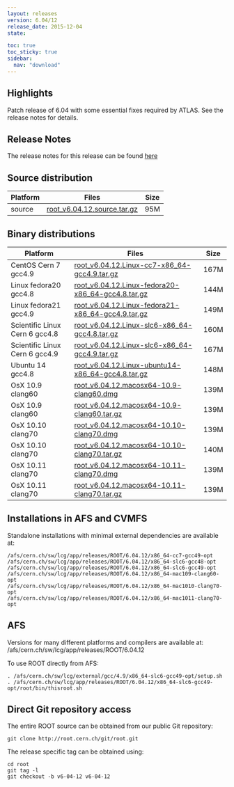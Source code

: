 ```yaml
---
layout: releases
version: 6.04/12
release_date: 2015-12-04
state:

toc: true
toc_sticky: true
sidebar:
  nav: "download"
---
```


## Highlights

Patch release of 6.04 with some essential fixes required by ATLAS. See the release notes for details.

## Release Notes

The release notes for this release can be found [here](https://root.cern.ch/doc/v604/release-notes.html#release-6.0412)

## Source distribution

| Platform       | Files | Size |
|-----------|-------|-----|
| source | [root_v6.04.12.source.tar.gz](https://root.cern.ch/download/root_v6.04.12.source.tar.gz) |  95M |


## Binary distributions

| Platform       | Files | Size |
|-----------|-------|-----|
| CentOS Cern 7 gcc4.9 | [root_v6.04.12.Linux-cc7-x86_64-gcc4.9.tar.gz](https://root.cern.ch/download/root_v6.04.12.Linux-cc7-x86_64-gcc4.9.tar.gz) | 167M |
| Linux fedora20 gcc4.8 | [root_v6.04.12.Linux-fedora20-x86_64-gcc4.8.tar.gz](https://root.cern.ch/download/root_v6.04.12.Linux-fedora20-x86_64-gcc4.8.tar.gz) | 144M |
| Linux fedora21 gcc4.9 | [root_v6.04.12.Linux-fedora21-x86_64-gcc4.9.tar.gz](https://root.cern.ch/download/root_v6.04.12.Linux-fedora21-x86_64-gcc4.9.tar.gz) | 149M |
| Scientific Linux Cern 6 gcc4.8 | [root_v6.04.12.Linux-slc6-x86_64-gcc4.8.tar.gz](https://root.cern.ch/download/root_v6.04.12.Linux-slc6-x86_64-gcc4.8.tar.gz) | 160M |
| Scientific Linux Cern 6 gcc4.9 | [root_v6.04.12.Linux-slc6-x86_64-gcc4.9.tar.gz](https://root.cern.ch/download/root_v6.04.12.Linux-slc6-x86_64-gcc4.9.tar.gz) | 167M |
| Ubuntu 14 gcc4.8 | [root_v6.04.12.Linux-ubuntu14-x86_64-gcc4.8.tar.gz](https://root.cern.ch/download/root_v6.04.12.Linux-ubuntu14-x86_64-gcc4.8.tar.gz) | 148M |
| OsX 10.9 clang60 | [root_v6.04.12.macosx64-10.9-clang60.dmg](https://root.cern.ch/download/root_v6.04.12.macosx64-10.9-clang60.dmg) | 139M |
| OsX 10.9 clang60 | [root_v6.04.12.macosx64-10.9-clang60.tar.gz](https://root.cern.ch/download/root_v6.04.12.macosx64-10.9-clang60.tar.gz) | 139M |
| OsX 10.10 clang70 | [root_v6.04.12.macosx64-10.10-clang70.dmg](https://root.cern.ch/download/root_v6.04.12.macosx64-10.10-clang70.dmg) | 139M |
| OsX 10.10 clang70 | [root_v6.04.12.macosx64-10.10-clang70.tar.gz](https://root.cern.ch/download/root_v6.04.12.macosx64-10.10-clang70.tar.gz) | 140M |
| OsX 10.11 clang70 | [root_v6.04.12.macosx64-10.11-clang70.dmg](https://root.cern.ch/download/root_v6.04.12.macosx64-10.11-clang70.dmg) | 139M |
| OsX 10.11 clang70 | [root_v6.04.12.macosx64-10.11-clang70.tar.gz](https://root.cern.ch/download/root_v6.04.12.macosx64-10.11-clang70.tar.gz) | 139M |



## Installations in AFS and CVMFS
Standalone installations with minimal external dependencies are available at:
~~~
/afs/cern.ch/sw/lcg/app/releases/ROOT/6.04.12/x86_64-cc7-gcc49-opt
/afs/cern.ch/sw/lcg/app/releases/ROOT/6.04.12/x86_64-slc6-gcc48-opt
/afs/cern.ch/sw/lcg/app/releases/ROOT/6.04.12/x86_64-slc6-gcc49-opt
/afs/cern.ch/sw/lcg/app/releases/ROOT/6.04.12/x86_64-mac109-clang60-opt
/afs/cern.ch/sw/lcg/app/releases/ROOT/6.04.12/x86_64-mac1010-clang70-opt
/afs/cern.ch/sw/lcg/app/releases/ROOT/6.04.12/x86_64-mac1011-clang70-opt
~~~

## AFS
Versions for many different platforms and compilers are available at:
/afs/cern.ch/sw/lcg/app/releases/ROOT/6.04.12

To use ROOT directly from AFS:
~~~
. /afs/cern.ch/sw/lcg/external/gcc/4.9/x86_64-slc6-gcc49-opt/setup.sh
. /afs/cern.ch/sw/lcg/app/releases/ROOT/6.04.12/x86_64-slc6-gcc49-opt/root/bin/thisroot.sh
~~~

## Direct Git repository access
The entire ROOT source can be obtained from our public Git repository:

~~~
git clone http://root.cern.ch/git/root.git
~~~
The release specific tag can be obtained using:
~~~
cd root
git tag -l
git checkout -b v6-04-12 v6-04-12
~~~